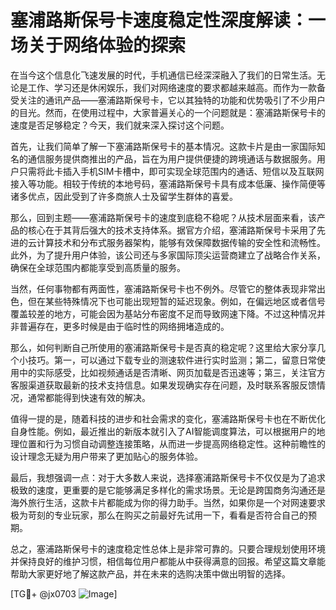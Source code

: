 # 塞浦路斯保号卡速度稳定性深度解读：一场关于网络体验的探索

在当今这个信息化飞速发展的时代，手机通信已经深深融入了我们的日常生活。无论是工作、学习还是休闲娱乐，我们对网络速度的要求都越来越高。而作为一款备受关注的通讯产品——塞浦路斯保号卡，它以其独特的功能和优势吸引了不少用户的目光。然而，在使用过程中，大家普遍关心的一个问题就是：塞浦路斯保号卡的速度是否足够稳定？今天，我们就来深入探讨这个问题。

首先，让我们简单了解一下塞浦路斯保号卡的基本情况。这款卡片是由一家国际知名的通信服务提供商推出的产品，旨在为用户提供便捷的跨境通话与数据服务。用户只需将此卡插入手机SIM卡槽中，即可实现全球范围内的通话、短信以及互联网接入等功能。相较于传统的本地号码，塞浦路斯保号卡具有成本低廉、操作简便等诸多优点，因此受到了许多商旅人士及留学生群体的喜爱。

那么，回到主题——塞浦路斯保号卡的速度到底稳不稳呢？从技术层面来看，该产品的核心在于其背后强大的技术支持体系。据官方介绍，塞浦路斯保号卡采用了先进的云计算技术和分布式服务器架构，能够有效保障数据传输的安全性和流畅性。此外，为了提升用户体验，该公司还与多家国际顶尖运营商建立了战略合作关系，确保在全球范围内都能享受到高质量的服务。

当然，任何事物都有两面性，塞浦路斯保号卡也不例外。尽管它的整体表现非常出色，但在某些特殊情况下也可能出现短暂的延迟现象。例如，在偏远地区或者信号覆盖较差的地方，可能会因为基站分布密度不足而导致网速下降。不过这种情况并非普遍存在，更多时候是由于临时性的网络拥堵造成的。

那么，如何判断自己所使用的塞浦路斯保号卡是否真的稳定呢？这里给大家分享几个小技巧。第一，可以通过下载专业的测速软件进行实时监测；第二，留意日常使用中的实际感受，比如视频通话是否清晰、网页加载是否迅速等；第三，关注官方客服渠道获取最新的技术支持信息。如果发现确实存在问题，及时联系客服反馈情况，通常都能得到快速有效的解决。

值得一提的是，随着科技的进步和社会需求的变化，塞浦路斯保号卡也在不断优化自身性能。例如，最近推出的新版本就引入了AI智能调度算法，可以根据用户的地理位置和行为习惯自动调整连接策略，从而进一步提高网络稳定性。这种前瞻性的设计理念无疑为用户带来了更加贴心的服务体验。

最后，我想强调一点：对于大多数人来说，选择塞浦路斯保号卡不仅仅是为了追求极致的速度，更重要的是它能够满足多样化的需求场景。无论是跨国商务沟通还是海外旅行生活，这款卡片都能成为你的得力助手。当然，如果你是一个对网速要求极为苛刻的专业玩家，那么在购买之前最好先试用一下，看看是否符合自己的预期。

总之，塞浦路斯保号卡的速度稳定性总体上是非常可靠的。只要合理规划使用环境并保持良好的维护习惯，相信每位用户都能从中获得满意的回报。希望这篇文章能帮助大家更好地了解这款产品，并在未来的选购决策中做出明智的选择。

[TG💪+ @jx0703 ![Image](https://github.com/user-attachments/assets/dbca1d08-cadb-493c-b0ec-ad6f7a83f270)]